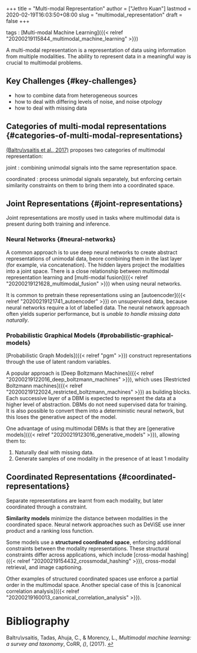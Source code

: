 +++
title = "Multi-modal Representation"
author = ["Jethro Kuan"]
lastmod = 2020-02-19T16:03:50+08:00
slug = "multimodal_representation"
draft = false
+++

tags
: [Multi-modal Machine Learning]({{< relref "20200219115844_multimodal_machine_learning" >}})

A multi-modal representation is a representation of data using
information from multiple modalities. The ability to represent data in
a meaningful way is crucial to multimodal problems.


## Key Challenges {#key-challenges}

-   how to combine data from heterogeneous sources
-   how to deal with differing levels of noise, and noise otpology
-   how to deal with missing data


## Categories of multi-modal representations {#categories-of-multi-modal-representations}

<a id="fe1ca450aa5e404428b89a0e174b2e99" href="#baltrusaitis17:_multim_machin_learn">(Baltru\vsaitis et al., 2017)</a> proposes two categories of
multimodal representation:

joint
: combining unimodal signals into the same representation space.

coordinated
: process unimodal signals separately, but enforcing
    certain similarity constraints on them to bring them into a
    coordinated space.


## Joint Representations {#joint-representations}

Joint representations are mostly used in tasks where multimodal data
is present during both training and inference.


### Neural Networks {#neural-networks}

A common approach is to use deep neural networks to create abstract
representations of unimodal data, beore combining them in the last
layer (for example, via concatenation). The hidden layers project the
modalities into a joint space. There is a close relationship between
multimodal representation learning and [multi-modal fusion]({{< relref "20200219121628_multimodal_fusion" >}}) when using
neural networks.

It is common to pretrain these representations using
an [autoencoder]({{< relref "20200219121741_autoencoder" >}}) on unsupervised data, because neural networks require a
lot of labelled data. The neural network approach often yields
superior performance, but is _unable to handle missing data naturally_.


### Probabilistic Graphical Models {#probabilistic-graphical-models}

[Probabilistic Graph Models]({{< relref "pgm" >}}) construct representations through the use
of latent random variables.

A popular approach is [Deep Boltzmann Machines]({{< relref "20200219122016_deep_boltzmann_machines" >}}), which uses [Restricted
Boltzmann machines]({{< relref "20200219122024_restricted_boltzmann_machines" >}}) as building blocks. Each successive layer of a DBM
is expected to represent the data at a higher level of abstraction.
DBMs do not need supervised data for training. It is also possible to
convert them into a deterministic neural network, but this loses the
generative aspect of the model.

One advantage of using multimodal DBMs is that they are [generative
models]({{< relref "20200219123016_generative_models" >}}), allowing them to:

1.  Naturally deal with missing data.
2.  Generate samples of one modality in the presence of at least 1
    modality


## Coordinated Representations {#coordinated-representations}

Separate representations are learnt from each modality, but later
coordinated through a constraint.

**Similarity models** minimize the distance between modalities in the
coordinated space. Neural network approaches such as DeViSE use inner
product and a ranking loss function.

Some models use a **structured coordinated space**, enforcing additional
constraints between the modality representations. These structural
constraints differ across applications, which include [cross-modal hashing]({{< relref "20200219154432_crossmodal_hashing" >}}),
cross-modal retrieval, and image captioning.

Other examples of structured coordinated spaces use enforce a partial
order in the multimodal space. Another special case of this is
[canonical correlation analysis]({{< relref "20200219160013_canonical_correlation_analysis" >}}).

# Bibliography
<a id="baltrusaitis17:_multim_machin_learn" target="_blank">Baltru\vsaitis, Tadas, Ahuja, C., & Morency, L., *Multimodal machine learning: a survey and taxonomy*, CoRR, *()*,  (2017). </a> [↩](#fe1ca450aa5e404428b89a0e174b2e99)
